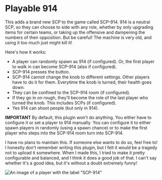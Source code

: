 # Playable 914

This adds a brand new SCP to the game called SCP-914. 914 is a neutral SCP, so they can choose to side with any role, whether by only upgrading items for certain teams, or taking up the offensive and dampening the numbers of their opposition. But be careful! The machine is very old, and using it too much just might kill it!

Here's how it works:
* A player can randomly spawn as 914 (if configured). Or, the first player to walk in can become SCP-914 (also if configured).
* SCP-914 presses the button.
* SCP-914 cannot change the knob to different settings. Other players have to do it for them. Everytime the knob is turned, their health goes down.
* They can be confined to the SCP-914 room (if configured).
* If they go in on rough, they'll become the role of the last player who turned the knob. This includes SCPs (if configured).
* Yes 914 can shoot people (but only in 914).

**IMPORTANT** By default, this plugin won't do anything. You either have to configure it or set a player to 914 manually. You can configure it to either spawn players in randomly (using a spawn chance) or to make the first player who steps into the SCP-914 room turn into SCP-914.

I have no plans to maintain this. If someone else wants to do so, feel free to! I honestly don't remember writing this plugin, but I felt it would be a tragedy not to upload it somewhere. When I made this, I tried to make it pretty configurable and balanced, and I think it does a good job of that. I can't say whether it's a good idea, but it's without a doubt extremely funny!

![An image of a player with the label "SCP-914"](https://media.discordapp.net/attachments/673347615328567324/1129978215415431200/image.png?ex=66ac52b8&is=66ab0138&hm=b68403704e47946dfc9adddc4e1a3745afb6fc2ccbfc011836e1ff84426827c1&=&format=webp&quality=lossless&width=1047&height=580)
